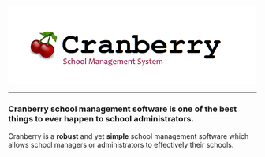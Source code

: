 ![Tux](cr3.png)
***
### Cranberry school management software is one of the best things to ever happen to school administrators.

Cranberry is a **robust** and yet **simple** school management software which 
allows school managers or administrators to effectively their schools.
